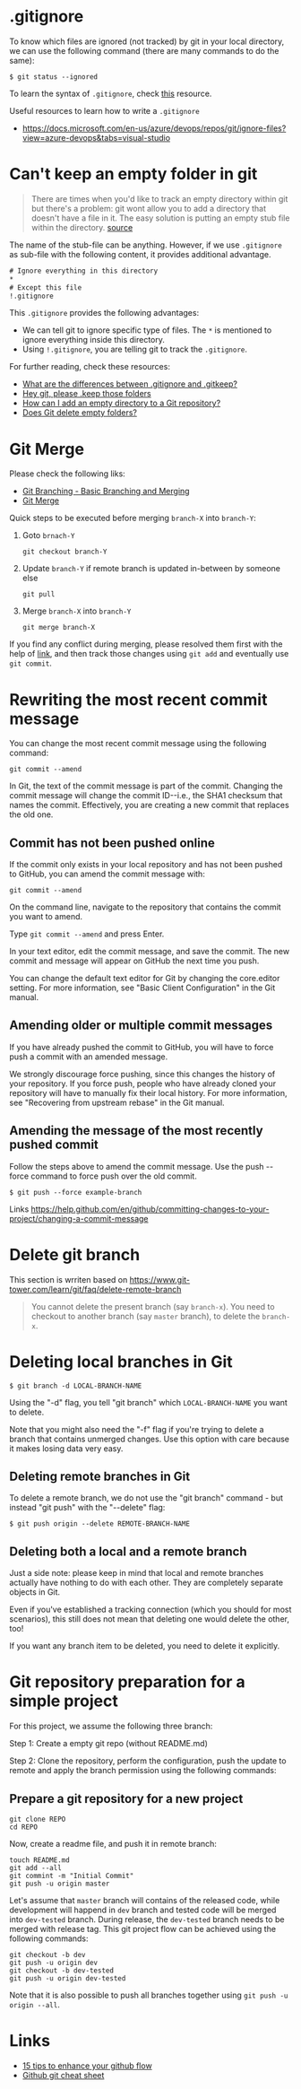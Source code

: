 
# .gitignore

To know which files are ignored (not tracked) by git in your local directory, we can use the following command (there are many commands to do the same):
```
$ git status --ignored
```
To learn the syntax of `.gitignore`, check [this](https://linuxize.com/post/gitignore-ignoring-files-in-git/) resource.

Useful resources to learn how to write a `.gitignore`
- https://docs.microsoft.com/en-us/azure/devops/repos/git/ignore-files?view=azure-devops&tabs=visual-studio


# Can't keep an empty folder in git

>There are times when you'd like to track an empty directory within git but there's a problem: git wont allow you to add a directory that doesn't have a file in it.  The easy solution is putting an empty stub file within the directory. [source](https://davidwalsh.name/git-empty-directory)

The name of the stub-file can be anything. However, if we use `.gitignore` as sub-file with the following content, it provides additional advantage.
```txt
# Ignore everything in this directory
*
# Except this file
!.gitignore
```
This `.gitignore` provides the following advantages:
- We can tell git to ignore specific type of files. The `*` is mentioned to ignore everything inside this directory. 
- Using `!.gitignore`, you are telling git to track the `.gitignore`.

For further reading, check these resources:
- [What are the differences between .gitignore and .gitkeep?](https://stackoverflow.com/questions/7229885/what-are-the-differences-between-gitignore-and-gitkeep)
- [Hey git, please .keep those folders](https://medium.com/@kinduff/hey-git-please-keep-those-folders-eb0ed37621c8)
- [How can I add an empty directory to a Git repository?](https://stackoverflow.com/questions/115983/how-can-i-add-an-empty-directory-to-a-git-repository)
- [Does Git delete empty folders?](https://superuser.com/questions/1472515/does-git-delete-empty-folders)

# Git Merge
Please check the following liks:
- [Git Branching - Basic Branching and Merging](https://git-scm.com/book/en/v2/Git-Branching-Basic-Branching-and-Merging)
- [Git Merge](https://www.atlassian.com/git/tutorials/using-branches/git-merge)

Quick steps to be executed before merging `branch-X` into `branch-Y`:
1. Goto `brnach-Y`
    ```
    git checkout branch-Y
    ```
1. Update `branch-Y` if remote branch is updated in-between by someone else
    ```
    git pull
    ```
1. Merge `branch-X` into `branch-Y`
    ```
    git merge branch-X
    ```

 If you find any conflict during merging, please resolved them first with the help of [link](https://www.atlassian.com/git/tutorials/using-branches/merge-conflicts), and then track those changes using `git add` and eventually use `git commit`.

# Rewriting the most recent commit message
You can change the most recent commit message using the following command:
```
git commit --amend
```

In Git, the text of the commit message is part of the commit. Changing the commit message will change the commit ID--i.e., the SHA1 checksum that names the commit. Effectively, you are creating a new commit that replaces the old one.

## Commit has not been pushed online
If the commit only exists in your local repository and has not been pushed to GitHub, you can amend the commit message with: 
```
git commit --amend
```
On the command line, navigate to the repository that contains the commit you want to amend.

Type `git commit --amend` and press Enter.

In your text editor, edit the commit message, and save the commit. The new commit and message will appear on GitHub the next time you push.

You can change the default text editor for Git by changing the core.editor setting. For more information, see "Basic Client Configuration" in the Git manual.

## Amending older or multiple commit messages
If you have already pushed the commit to GitHub, you will have to force push a commit with an amended message.

We strongly discourage force pushing, since this changes the history of your repository. If you force push, people who have already cloned your repository will have to manually fix their local history. For more information, see "Recovering from upstream rebase" in the Git manual.

## Amending the message of the most recently pushed commit

Follow the steps above to amend the commit message.
Use the push --force command to force push over the old commit.
```
$ git push --force example-branch
```

Links
https://help.github.com/en/github/committing-changes-to-your-project/changing-a-commit-message

# Delete git branch
This section is wrriten based on https://www.git-tower.com/learn/git/faq/delete-remote-branch

> You cannot delete the present branch (say `branch-x`). You need to checkout to another branch (say `master` branch), to delete the `branch-x`. 

# Deleting local branches in Git
```
$ git branch -d LOCAL-BRANCH-NAME
```
Using the "-d" flag, you tell "git branch" which `LOCAL-BRANCH-NAME` you want to delete.

Note that you might also need the "-f" flag if you're trying to delete a branch that contains unmerged changes. Use this option with care because it makes losing data very easy.

## Deleting remote branches in Git
To delete a remote branch, we do not use the "git branch" command - but instead "git push" with the "--delete" flag:
```
$ git push origin --delete REMOTE-BRANCH-NAME
```

## Deleting both a local and a remote branch
Just a side note: please keep in mind that local and remote branches actually have nothing to do with each other. They are completely separate objects in Git.

Even if you've established a tracking connection (which you should for most scenarios), this still does not mean that deleting one would delete the other, too!

If you want any branch item to be deleted, you need to delete it explicitly.

# Git repository preparation for a simple project

For this project, we assume the following three branch:

Step 1: Create a empty git repo (without README.md)

Step 2: Clone the repository, perform the configuration, push the update to remote and apply the branch permission using the following commands:

## Prepare a git repository for a new project

```
git clone REPO
cd REPO
```
Now, create a readme file, and push it in remote branch:     

```
touch README.md
git add --all
git commint -m "Initial Commit"
git push -u origin master
```
Let's assume that `master` branch will contains of the released code, while development will happend in `dev` branch and tested code will be merged into `dev-tested` branch. During release, the `dev-tested` branch needs to be merged with release tag. This git project flow can be achieved using the following commands:
```
git checkout -b dev
git push -u origin dev
git checkout -b dev-tested
git push -u origin dev-tested
```
Note that it is also possible to push all branches together using `git push -u origin --all`.


# Links
- [15 tips to enhance your github flow](https://hackernoon.com/15-tips-to-enhance-your-github-flow-6af7ceb0d8a3)
- [Github git cheat sheet](https://github.github.com/training-kit/downloads/github-git-cheat-sheet.pdf)
